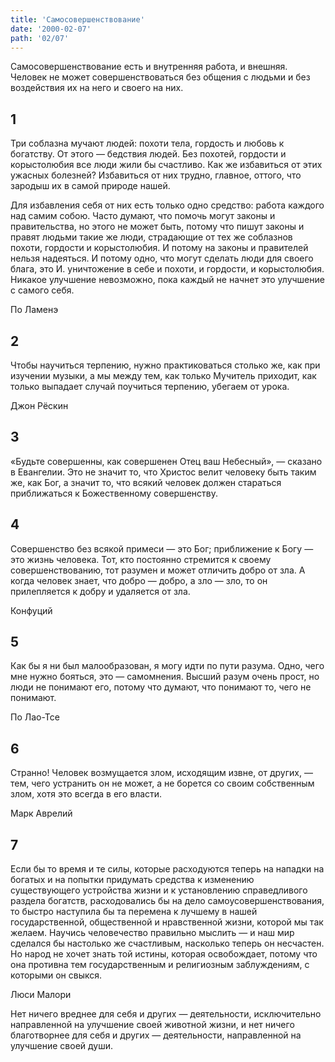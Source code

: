 ```yaml
---
title: 'Самосовершенствование'
date: '2000-02-07'
path: '02/07'
---
```


Самосовершенствование есть и внутренняя работа, и внешняя. Человек не может совершенствоваться без общения с людьми и без воздействия их на него и своего на них.
<!-- {.intro} -->

## 1

Три соблазна мучают людей: похоти тела, гордость и любовь к богатству. От этого — бедствия людей. Без похотей, гордости и корыстолюбия все люди жили бы счастливо. Как же избавиться от этих ужасных болезней? Избавиться от них трудно, главное, оттого, что зародыш их в самой природе нашей.

Для избавления себя от них есть только одно средство: работа каждого над самим собою. Часто думают, что помочь могут законы и правительства, но этого не может быть, потому что пишут законы и правят людьми такие же люди, страдающие от тех же соблазнов похоти, гордости и корыстолюбия. И потому на законы и правителей нельзя надеяться. И потому одно, что могут сделать люди для своего блага, это И. уничтожение в себе и похоти, и гордости, и корыстолюбия. Никакое улучшение невозможно, пока каждый не начнет это улучшение с самого себя.

По Ламенэ
<!-- {.source} -->

## 2

Чтобы научиться терпению, нужно практиковаться столько же, как при изучении музыки, а мы между тем, как только Мучитель приходит, как только выпадает случай поучиться терпению, убегаем от урока.

Джон Рёскин
<!-- {.source} -->

## 3

«Будьте совершенны, как совершенен Отец ваш Небесный», — сказано в Евангелии. Это не значит то, что Христос велит человеку быть таким же, как Бог, а значит то, что всякий человек должен стараться приближаться к Божественному совершенству.

## 4

Совершенство без всякой примеси — это Бог; приближение к Богу — это жизнь человека. Тот, кто постоянно стремится к своему совершенствованию, тот разумен и может отличить добро от зла. А когда человек знает, что добро — добро, а зло — зло, то он прилепляется к добру и удаляется от зла.

Конфуций
<!-- {.source} -->

## 5

Как бы я ни был малообразован, я могу идти по пути разума. Одно, чего мне нужно бояться, это — самомнения. Высший разум очень прост, но люди не понимают его, потому что думают, что понимают то, чего не понимают.

По Лао-Тсе
<!-- {.source} -->

## 6

Странно! Человек возмущается злом, исходящим извне, от других, — тем, чего устранить он не может, а не борется со своим собственным злом, хотя это всегда в его власти.

Марк Аврелий
<!-- {.source} -->

## 7

Если бы то время и те силы, которые расходуются теперь на нападки на богатых и на попытки придумать средства к изменению существующего устройства жизни и к установлению справедливого раздела богатств, расходовались бы на дело самоусовершенствования, то быстро наступила бы та перемена к лучшему в нашей государственной, общественной и нравственной жизни, которой мы так желаем. Научись человечество правильно мыслить — и наш мир сделался бы настолько же счастливым, насколько теперь он несчастен. Но народ не хочет знать той истины, которая освобождает, потому что она противна тем государственным и религиозным заблуждениям, с которыми он свыкся.

Люси Малори
<!-- {.source} -->

Нет ничего вреднее для себя и других — деятельности, исключительно направленной на улучшение своей животной жизни, и нет ничего благотворнее для себя и других — деятельности, направленной на улучшение своей души.
<!-- {.conclusion} -->
